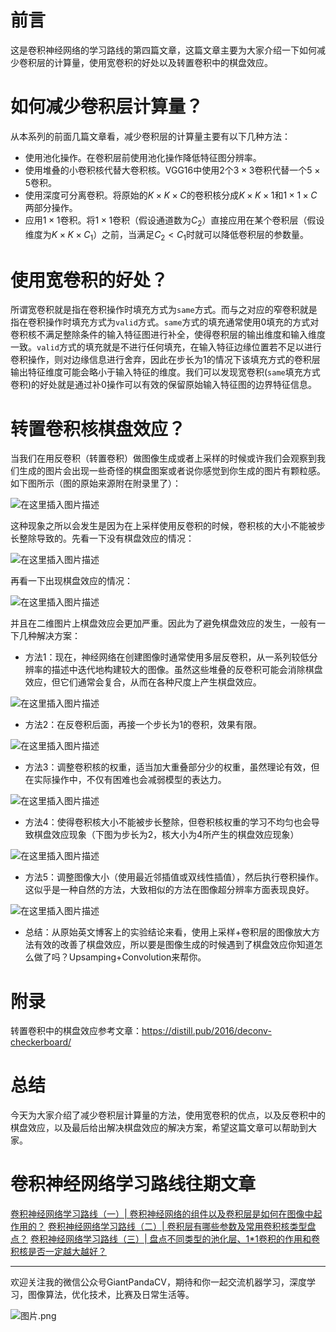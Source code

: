 # 前言
这是卷积神经网络的学习路线的第四篇文章，这篇文章主要为大家介绍一下如何减少卷积层的计算量，使用宽卷积的好处以及转置卷积中的棋盘效应。

# 如何减少卷积层计算量？
从本系列的前面几篇文章看，减少卷积层的计算量主要有以下几种方法：

- 使用池化操作。在卷积层前使用池化操作降低特征图分辨率。
- 使用堆叠的小卷积核代替大卷积核。VGG16中使用$2$个$3\times 3$卷积代替一个$5\times 5$卷积。
- 使用深度可分离卷积。将原始的$K\times K\times C$的卷积核分成$K\times K\times 1$和$1\times 1\times C$两部分操作。
- 应用$1\times 1$卷积。将$1\times 1$卷积（假设通道数为$C_2$）直接应用在某个卷积层（假设维度为$K\times K\times C_1$）之前，当满足$C_2<C_1$时就可以降低卷积层的参数量。

# 使用宽卷积的好处？

所谓宽卷积就是指在卷积操作时填充方式为`same`方式。而与之对应的窄卷积就是指在卷积操作时填充方式为`valid`方式。`same`方式的填充通常使用0填充的方式对卷积核不满足整除条件的输入特征图进行补全，使得卷积层的输出维度和输入维度一致。`valid`方式的填充就是不进行任何填充，在输入特征边缘位置若不足以进行卷积操作，则对边缘信息进行舍弃，因此在步长为1的情况下该填充方式的卷积层输出特征维度可能会略小于输入特征的维度。我们可以发现宽卷积(`same`填充方式卷积)的好处就是通过补0操作可以有效的保留原始输入特征图的边界特征信息。

# 转置卷积核棋盘效应？
当我们在用反卷积（转置卷积）做图像生成或者上采样的时候或许我们会观察到我们生成的图片会出现一些奇怪的棋盘图案或者说你感觉到你生成的图片有颗粒感。如下图所示（图的原始来源附在附录里了）：

![在这里插入图片描述](https://img-blog.csdnimg.cn/20191210212836725.png?x-oss-process=image/watermark,type_ZmFuZ3poZW5naGVpdGk,shadow_10,text_aHR0cHM6Ly9ibG9nLmNzZG4ubmV0L2p1c3Rfc29ydA==,size_16,color_FFFFFF,t_70)

这种现象之所以会发生是因为在上采样使用反卷积的时候，卷积核的大小不能被步长整除导致的。先看一下没有棋盘效应的情况：

![在这里插入图片描述](https://img-blog.csdnimg.cn/2019121021403579.png)

再看一下出现棋盘效应的情况：

![在这里插入图片描述](https://img-blog.csdnimg.cn/20191210214205490.png)

并且在二维图片上棋盘效应会更加严重。因此为了避免棋盘效应的发生，一般有一下几种解决方案：

- 方法1：现在，神经网络在创建图像时通常使用多层反卷积，从一系列较低分辨率的描述中迭代地构建较大的图像。虽然这些堆叠的反卷积可能会消除棋盘效应，但它们通常会复合，从而在各种尺度上产生棋盘效应。

![在这里插入图片描述](https://img-blog.csdnimg.cn/20191210215708958.png?x-oss-process=image/watermark,type_ZmFuZ3poZW5naGVpdGk,shadow_10,text_aHR0cHM6Ly9ibG9nLmNzZG4ubmV0L2p1c3Rfc29ydA==,size_16,color_FFFFFF,t_70)

- 方法2：在反卷积后面，再接一个步长为1的卷积，效果有限。

![在这里插入图片描述](https://img-blog.csdnimg.cn/20191210220038554.png?x-oss-process=image/watermark,type_ZmFuZ3poZW5naGVpdGk,shadow_10,text_aHR0cHM6Ly9ibG9nLmNzZG4ubmV0L2p1c3Rfc29ydA==,size_16,color_FFFFFF,t_70)

- 方法3：调整卷积核的权重，适当加大重叠部分少的权重，虽然理论有效，但在实际操作中，不仅有困难也会减弱模型的表达力。

![在这里插入图片描述](https://img-blog.csdnimg.cn/20191210220203884.png)

- 方法4：使得卷积核大小不能被步长整除，但卷积核权重的学习不均匀也会导致棋盘效应现象（下图为步长为2，核大小为4所产生的棋盘效应现象）

![在这里插入图片描述](https://img-blog.csdnimg.cn/20191210220309554.png)

- 方法5：调整图像大小（使用最近邻插值或双线性插值），然后执行卷积操作。这似乎是一种自然的方法，大致相似的方法在图像超分辨率方面表现良好。

![在这里插入图片描述](https://img-blog.csdnimg.cn/20191210220430765.png?x-oss-process=image/watermark,type_ZmFuZ3poZW5naGVpdGk,shadow_10,text_aHR0cHM6Ly9ibG9nLmNzZG4ubmV0L2p1c3Rfc29ydA==,size_16,color_FFFFFF,t_70)

- 总结：从原始英文博客上的实验结论来看，使用上采样+卷积层的图像放大方法有效的改善了棋盘效应，所以要是图像生成的时候遇到了棋盘效应你知道怎么做了吗？Upsamping+Convolution来帮你。

# 附录
转置卷积中的棋盘效应参考文章：https://distill.pub/2016/deconv-checkerboard/

# 总结
今天为大家介绍了减少卷积层计算量的方法，使用宽卷积的优点，以及反卷积中的棋盘效应，以及最后给出解决棋盘效应的解决方案，希望这篇文章可以帮助到大家。

# 卷积神经网络学习路线往期文章

[卷积神经网络学习路线（一）| 卷积神经网络的组件以及卷积层是如何在图像中起作用的？](https://mp.weixin.qq.com/s/MxYjW02rWfRKPMwez02wFA)
[卷积神经网络学习路线（二）| 卷积层有哪些参数及常用卷积核类型盘点？](https://mp.weixin.qq.com/s/I2BTot_BbmR4xcArpo4mbQ)
[卷积神经网络学习路线（三）| 盘点不同类型的池化层、1*1卷积的作用和卷积核是否一定越大越好？](https://mp.weixin.qq.com/s/bxJmHnqV46avOttAFhk28A)

---------------------------------------------------------------------------

欢迎关注我的微信公众号GiantPandaCV，期待和你一起交流机器学习，深度学习，图像算法，优化技术，比赛及日常生活等。

![图片.png](https://imgconvert.csdnimg.cn/aHR0cHM6Ly91cGxvYWQtaW1hZ2VzLmppYW5zaHUuaW8vdXBsb2FkX2ltYWdlcy8xOTIzNzExNS1hZDY2ZjRmMjQ5MzRhZmQx?x-oss-process=image/format,png)